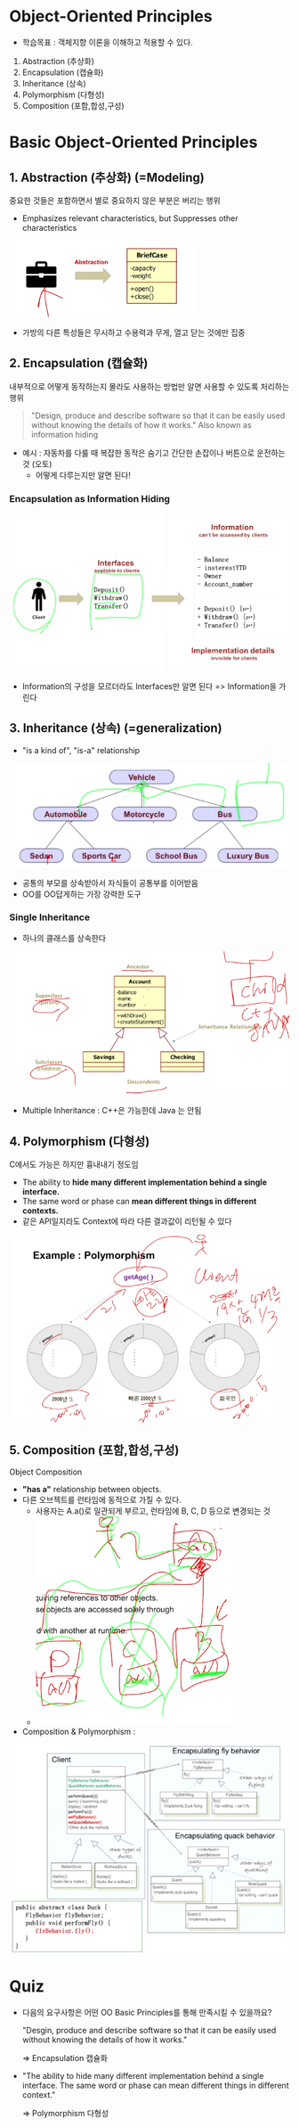 Object-Oriented Principles
====

- 학습목표 : 객체지향 이론을 이해하고 적용할 수 있다.



1. Abstraction (추상화)
2. Encapsulation (캡슐화)
3. Inheritance (상속)
4. Polymorphism (다형성)
5. Composition (포함,합성,구성)



# Basic Object-Oriented Principles

## 1. Abstraction (추상화) (=Modeling)

중요한 것들은 포함하면서 별로 중요하지 않은 부분은 버리는 행위

- Emphasizes relevant characteristics, but Suppresses other characteristics

![](./images/02_01_Abstraction.png)

- 가방의 다른 특성들은 무시하고 수용력과 무게, 열고 닫는 것에만 집중



## 2. Encapsulation (캡슐화)

내부적으로 어떻게 동작하는지 몰라도 사용하는 방법만 알면 사용할 수 있도록 처리하는 행위

> "Design, produce and describe software so that it can be easily used without knowing the details of how it works."
> Also known as information hiding

- 예시 : 자동차를 다룰 때 복잡한 동작은 숨기고 간단한 손잡이나 버튼으로 운전하는 것 (오토)
  - 어떻게 다루는지만 알면 된다!

### Encapsulation as Information Hiding

![](./images/01_02_Encapsulation_as_Information_Hiding.png)

- Information의 구성을 모르더라도 Interfaces만 알면 된다 => Information을 가린다



## 3. Inheritance (상속) (=generalization)

- "is a kind of", "is-a" relationship

![](./images/01_03_Inheritance.png)



- 공통의 부모를 상속받아서 자식들이 공통부를 이어받음
- OO를 OO답게하는 가장 강력한 도구

### Single Inheritance 

- 하나의 클래스를 상속한다

![](./images/01_03_01_Single_Inheritance.png)

- Multiple Inheritance : C++은 가능한데 Java 는 안됨



## 4. Polymorphism (다형성)

C에서도 가능은 하지만 흉내내기 정도임

- The ability to **hide many different implementation behind a single interface.**
- The same word or phase can **mean different things in different contexts.**
- 같은 API일지라도 Context에 따라 다른 결과값이 리턴될 수 있다

![](./images/01_04_Polymorphism.png)



## 5. Composition (포함,합성,구성)

Object Composition

- **"has a"** relationship between objects.
- 다른 오브젝트를 런타임에 동적으로 가질 수 있다. 
  - 사용자는 A.a()로 일관되게 부르고, 런타임에 B, C, D 등으로 변경되는 것
  - ![](./images/01_05_Composition.png)
- Composition & Polymorphism : 

![](./images/01_05_01_Composition.png)



# Quiz

- 다음의 요구사항은 어떤 OO Basic Principles를 통해 만족시킬 수 있을까요?

  "Desgin, produce and describe software so that it can be easily used without knowing the details of how it works."

  => Encapsulation 캡슐화

- "The ability to hide many different implementation behind a single interface. The same word or phase can mean different things in different context."

  => Polymorphism 다형성



